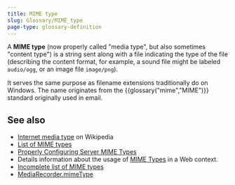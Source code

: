 ```yaml
---
title: MIME type
slug: Glossary/MIME_type
page-type: glossary-definition
---
```




A **MIME type** (now properly called "media type", but also sometimes "content type") is a string sent along with a file indicating the type of the file (describing the content format, for example, a sound file might be labeled `audio/ogg`, or an image file `image/png`).

It serves the same purpose as filename extensions traditionally do on Windows.
The name originates from the {{glossary("mime","MIME")}} standard originally used in email.

## See also

- [Internet media type](https://en.wikipedia.org/wiki/Internet_media_type) on Wikipedia
- [List of MIME types](https://www.iana.org/assignments/media-types/media-types.xhtml)
- [Properly Configuring Server MIME Types](/Learn/Server-side/Configuring_server_MIME_types)
- Details information about the usage of [MIME Types](/Web/HTTP/Basics_of_HTTP/MIME_types) in a Web context.
- [Incomplete list of MIME types](/Web/HTTP/Basics_of_HTTP/MIME_types/Common_types)
- [MediaRecorder.mimeType](/Web/API/MediaRecorder/mimeType)
